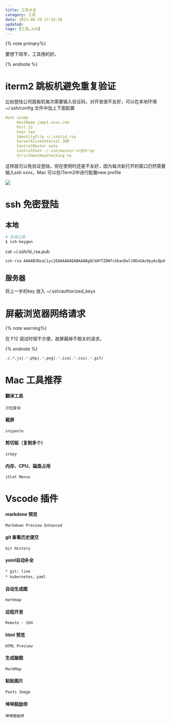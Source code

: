 ```yaml
---
title: 工具大全
category: 工具
date: 2023-08-29 17:33:28
updated:
tags: [工具,ssh]
---
```


{% note primary%}

要想下班早，工具用的好。

{% endnote %}

# iterm2 跳板机避免重复验证

比如登陆公司跳板机每次需要输入验证码，对开发很不友好，可以在本地环境 ~/.ssh/config 文件中加上下面配置
```yaml
Host ujump
     HostName jump1.xxxx.com
     Port 22
     User lee
     IdentityFile ~/.ssh/id_rsa
     ServerAliveInterval 300
     ControlMaster auto
     ControlPath ~/.ssh/master-%r@%h:%p
     StrictHostKeyChecking no
```

这样就可以免验证登陆，但在使用时还是不友好，因为每次新打开的窗口仍然需要输入ssh xxxx，Mac 可以在iTerm2中进行配置new profile

![](iterm.png)

# ssh 免密登陆

## 本地
```sh
# 生成公钥
$ ssh-keygen
```

cat ~/.ssh/id_rsa.pub
```sh
ssh-rsa AAAAB3NzaC1yc2EAAAADAQABAAABgQCkHYTZDNfsSbanDwlJODoGAx9py6sQpdf/bfR
```

## 服务器
将上一步的key 放入 ~/.ssh/authorized_keys

# 屏蔽浏览器网络请求

{% note warning%}

在 F12 调试时很不方便，故屏蔽掉不相关的请求。

{% endnote %}

```sh
-/.*.js|.*.php|.*.png|.*.ico|.*.css|.*.gif/
```

# Mac 工具推荐

#### 翻译工具
```
沙拉查词
```

#### 截屏
```
snipaste
```

#### 剪切板（复制多个）
```
icopy
```

#### 内存、CPU、磁盘占用
```
iStat Menus
```


# Vscode 插件
#### markdone 预览
```
Markdown Preview Enhanced
```

#### git 查看历史提交
```
Git History
```

#### yaml自动补全
```
* git: line
* kubernetes、yaml
```

#### 自动生成图
```
markmap
```

#### 远程开发
```
Remote - SSH
```

#### html 预览
```
HTML Preview
```

#### 生成脑图
```
MarkMap
```

#### 粘贴图片
```
Pasts Image
```

#### 坤坤鼓励师
```
坤坤鼓励师
```